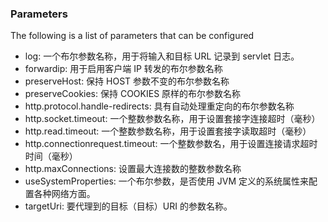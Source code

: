### Parameters

The following is a list of parameters that can be configured

+ log: 一个布尔参数名称，用于将输入和目标 URL 记录到 servlet 日志。
+ forwardip: 用于启用客户端 IP 转发的布尔参数名称
+ preserveHost: 保持 HOST 参数不变的布尔参数名称
+ preserveCookies: 保持 COOKIES 原样的布尔参数名称
+ http.protocol.handle-redirects: 具有自动处理重定向的布尔参数名称
+ http.socket.timeout: 一个整数参数名称，用于设置套接字连接超时（毫秒）
+ http.read.timeout: 一个整数参数名称，用于设置套接字读取超时（毫秒）
+ http.connectionrequest.timeout: 一个整数参数名，用于设置连接请求超时时间（毫秒）
+ http.maxConnections: 设置最大连接数的整数参数名称
+ useSystemProperties: 一个布尔参数，是否使用 JVM 定义的系统属性来配置各种网络方面。
+ targetUri: 要代理到的目标（目标）URI 的参数名称。